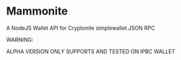 # Mammonite
A NodeJS  Wallet API for Cryptonite simplewallet JSON RPC


WARNING:

ALPHA VERSION ONLY SUPPORTS AND TESTED ON IPBC WALLET
